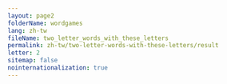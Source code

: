 ```yaml
---
layout: page2
folderName: wordgames
lang: zh-tw
fileName: two_letter_words_with_these_letters
permalink: zh-tw/two-letter-words-with-these-letters/result
letter: 2
sitemap: false
nointernationalization: true   
---
```

